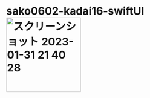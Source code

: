 # sako0602-kadai16-swiftUI<img width="197" alt="スクリーンショット 2023-01-31 21 40 28" src="https://user-images.githubusercontent.com/111943557/215762875-c6d3b067-0389-4f08-9082-dc2a1ab99e09.png">

